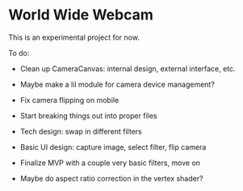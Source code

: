 # World Wide Webcam

This is an experimental project for now.

To do:
* Clean up CameraCanvas: internal design, external interface, etc.
* Maybe make a lil module for camera device management?

* Fix camera flipping on mobile
* Start breaking things out into proper files
* Tech design: swap in different filters
* Basic UI design: capture image, select filter, flip camera
* Finalize MVP with a couple very basic filters, move on

* Maybe do aspect ratio correction in the vertex shader?